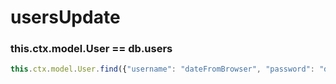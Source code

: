 # usersUpdate

### this.ctx.model.User == db.users

```javascript
this.ctx.model.User.find({"username": "dateFromBrowser", "password": "dateFromBrowserAfterMD5"});
```


